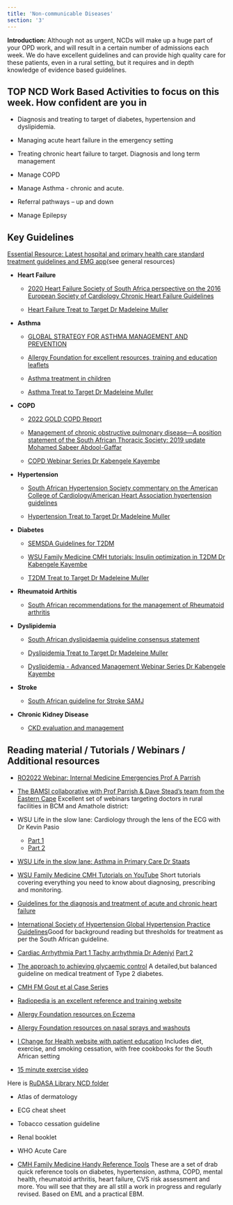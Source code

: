 ```yaml
---
title: 'Non-communicable Diseases'
section: '3'
---
```


**Introduction:** Although not as urgent, NCDs will make up a huge part of your OPD work, and will result in a certain number of admissions each week. We do have excellent guidelines and can provide high quality care for these patients, even in a rural setting, but it requires and in depth knowledge of evidence based guidelines.

## TOP NCD Work Based Activities to focus on this week. How confident are you in

* Diagnosis and treating to target of diabetes, hypertension and dyslipidemia.

* Managing acute heart failure in the emergency setting

* Treating chronic heart failure to target. Diagnosis and long term management

* Manage COPD

* Manage Asthma - chronic and acute.

* Referral pathways – up and down

* Manage Epilepsy

## Key Guidelines

[Essential Resource: Latest hospital and primary health care standard treatment guidelines and EMG app](https://drive.google.com/drive/folders/1voG8dJeKodj6u22JcG1oRrQZLV3f9Njd?usp=sharing)(see general resources)

* **Heart Failure**
  * [2020 Heart Failure Society of South Africa perspective on the 2016 European Society of Cardiology Chronic Heart Failure Guidelines](http://www.samj.org.za/index.php/samj/article/view/13057/9549)
  
  * [Heart Failure Treat to Target Dr Madeleine Muller](https://www.youtube.com/watch?v=1Y38nGT6nRY)

* **Asthma**
  * [GLOBAL STRATEGY FOR ASTHMA MANAGEMENT AND PREVENTION](https://ginasthma.org/wp-content/uploads/2021/04/GINA-2021-Main-Report_FINAL_21_04_28-WMS.pdf)

  * [Allergy Foundation for excellent resources, training and education leaflets](https://www.allergyfoundation.co.za)
  
  * [Asthma treatment in children](https://allsa.org/wp-content/uploads/2019/03/Asthma-treatment-in-children-a-pragatic-approach.pdf)

  * [Asthma Treat to Target Dr Madeleine Muller](https://www.youtube.com/watch?v=My2F3PHDZwQ)

* **COPD**
  * [2022 GOLD COPD Report](https://goldcopd.org/2022-gold-reports-2/)
  
  * [Management of chronic obstructive pulmonary disease—A position statement of the South African Thoracic Society: 2019 update Mohamed Sabeer Abdool-Gaffar](https://pulmonology.co.za/wp-content/uploads/2020/02/Management-of-chronic-obstructive-pulmonary-disease.pdf)
  
  * [COPD Webinar Series Dr Kabengele Kayembe](https://www.youtube.com/playlist?list=PLaMWnazLISywz5CLQXgqMbyiJzR-6z-6F) 


* **Hypertension**
  * [South African Hypertension Society commentary on the American College of Cardiology/American Heart Association hypertension guidelines](https://www.hypertension.org.za/uploads/files/SAHS-CVJ-Comments-American-Hypertension-Association-guidelines-2019.pdf)

  * [Hypertension Treat to Target Dr Madeleine Muller](https://www.youtube.com/watch?v=rlTwFQvC-Fc&feature=youtu.be)
  
* **Diabetes**
  * [SEMSDA Guidelines for T2DM](https://docs.mymembership.co.za/docmanager/d7a3ded1-2f30-4ff2-b566-b69abe5d7a8e/00150685.pdf)

  * [WSU Family Medicine CMH tutorials: Insulin optimization in T2DM Dr Kabengele Kayembe](https://youtu.be/BsTsySO3Uo4)

  * [T2DM Treat to Target Dr Madeleine Muller](https://www.youtube.com/watch?v=C9K5gVLdHrQ)

* **Rheumatoid Arthitis**
  * [South African recommendations for the management of Rheumatoid arthritis](http://www.samj.org.za/index.php/samj/article/view/7047/5262)

* **Dyslipidemia**
  * [South African dyslipidaemia guideline consensus statement](http://www.samj.org.za/index.php/samj/article/view/12479/8686)
  
  * [Dyslipidemia Treat to Target Dr Madeleine Muller](https://www.youtube.com/watch?v=WMsRscfTwnw&feature=youtu.be)
  
  * [Dyslipidemia - Advanced Management Webinar Series Dr Kabengele Kayembe](https://www.youtube.com/playlist?list=PLaMWnazLISyy3z4TwJI-GCAyAxkutYfY9)

* **Stroke**
  * [South African guideline for Stroke SAMJ](http://www.samj.org.za/index.php/samj/article/view/4422/3005)

* **Chronic Kidney Disease**
  * [CKD evaluation and management](https://kdigo.org/guidelines/ckd-evaluation-and-management/)

## Reading material / Tutorials / Webinars / Additional resources

* [RO2022 Webinar: Internal Medicine Emergencies Prof A Parrish](https://youtu.be/HB6BAmTDink)

* [The BAMSI collaborative with Prof Parrish & Dave Stead’s team from the Eastern Cape](https://medeval.co.za/wp/) Excellent set of webinars targeting doctors in rural facilities in BCM and Amathole district:

* WSU Life in the slow lane: Cardiology through the lens of the ECG with Dr Kevin Pasio
  * [Part 1](https://youtu.be/DCONVqcY4ZY)
  * [Part 2](https://youtu.be/27uQWafWf4Y)

* [WSU Life in the slow lane: Asthma in Primary Care Dr Staats](https://youtu.be/BsTsySO3Uo4)

* [WSU Family Medicine CMH Tutorials on YouTube](https://youtube.com/playlist?list=PLaMWnazLISyxXMkVQCNwdWQLvAuSmNYL3) Short tutorials covering everything you need to know about diagnosing, prescribing and monitoring.

* [Guidelines for the diagnosis and treatment of acute and chronic heart failure](http://www.hefssa.org/images/uploads/2016_ESC_Guidelines_for_the_diagnosis_and_treatment_of_acute_and_chronic_heart_failure.pdf)

* [International Society of Hypertension Global Hypertension Practice Guidelines](guideline:https://www.ahajournals.org/doi/epub/10.1161/HYPERTENSIONAHA.120.15026)Good for background reading but thresholds for treatment as per the South African guideline.

* [Cardiac Arrhythmia Part 1 Tachy arrhythmia Dr Adeniyi](https://www.youtube.com/watch?v=2TejX0EQkvA) [Part 2](https://www.youtube.com/watch?v=1uP2_mKo6Ok)

* [The approach to achieving glycaemic control](https://safpj.co.za/index.php/safpj/article/view/4851/5755) A detailed,but balanced guideline on medical treatment of Type 2 diabetes.

* [CMH FM Gout et al Case Series](https://www.youtube.com/playlist?list=PLaMWnazLISyzxayOgon3RDsX8iS1l3L9X)

* [Radiopedia is an excellent reference and training website](https://radiopaedia.org)

* [Allergy Foundation resources on Eczema](https://www.allergyfoundation.co.za/wp-content/uploads/2018/09/28-b-excema-AFSA.pdf)

* [Allergy Foundation resources on nasal sprays and washouts](https://www.allergyfoundation.co.za/wp-content/uploads/2016/11/6-nasal-spray-and-washout.pdf)

* [I Change for Health website with patient education](https://www.ichange4health.co.za) Includes diet, exercise, and smoking cessation, with free cookbooks for the South African setting

* [15 minute exercise video](https://www.youtube.com/watch?v=C_rKOIJTB6A&feature=youtu.be)

Here is [RuDASA Library NCD folder](https://drive.google.com/drive/u/0/folders/1t27YQ4A_-zqVBLcFfrhAPLNfGkPXhuXv)

* Atlas of dermatology

* ECG cheat sheet

* Tobacco cessation guideline

* Renal booklet

* WHO Acute Care

* [CMH Family Medicine Handy Reference Tools](https://drive.google.com/drive/folders/1hHhrTctSAUgJ7PKWZSIC5QZhl7ivCl3u) These are a set of drab quick reference tools on diabetes, hypertension, asthma, COPD, mental health, rheumatoid arthritis, heart failure, CVS risk assessment and more. You will see that they are all still a work in progress and regularly revised. Based on EML and a practical EBM.

<!--
    This is a comment and is not displayed on the website. Do not alter this text between arrows (->).
    To change the content in this file, simply retype/ copy+paste any text above, as you would in a normal text file/ word document.

    The hashtag ( # ) symbols followed by a space and then text show a heading. The more #s you have, the smaller/"less important" the heading. You can add up to 6 # but we suggest max 4 #. make sure each heading is on a separate line.

    The single star ( * ) followed by a space and then text shows an item in a bulleted list. Make sure each item is on a separate line. 
    
    The number (e.g., "1." "2." etc.) followed by a space and then text shows an item in a numbered list. Make sure each item is on a separate line. 

    The text surrounded by double stars ( ** ) with no space show bold text.

    The text surrounded by single stars ( * ) with no space show italic text.

    Links are created by putting the text you want to show in square brackets ( [] ) followed by the link in round brackets ( () ). For example, [RuReSA](https://ruresa.org.za/) will show as RuReSA and link to the RuReSA website.

    Please refer to the "HOW TO USE" or "HOW TO USE SHORT" files for more information.
 -->
